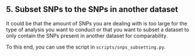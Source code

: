 ## 5. Subset SNPs to the SNPs in another dataset

It could be that the amount of SNPs you are dealing with is too large for the type of analysis you want to conduct or that you want to subset a dataset to only contain the SNPs present in another dataset for comparability.

To this end, you can use the script in `scripts/snps_subsetting.py`.
